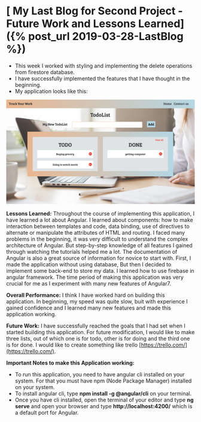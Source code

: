 # [ My Last Blog for Second Project - Future Work and Lessons Learned]({% post_url 2019-03-28-LastBlog %})

- This week I worked with styling and implementing the delete operations from firestore database.
- I have successfully implemented the features that I have thought in the beginning.
- My application looks like this:

![Image](/Images/image18.png)

**Lessons Learned:** Throughout the course of implementing this application, I have learned a lot about Angular. I learned about components: how to make interaction between templates and code, data binding, use of directives to alternate or manipulate the attributes of HTML and routing. I faced many problems in the beginning, it was very difficult to understand the complex architecture of Angular. But step-by-step knowledge of all features I gained through watching the tutorials helped me a lot. The documentation of Angular is also a great source of information for novice to start with. 
First, I made the application without using database, But then I decided to implement some back-end to store my data. I learned how to use firebase in angular framework. The time period of making this application was very crucial for me as I experiment with many new features of Angular7.

**Overall Performance:** I think I have worked hard on building this application. In beginning, my speed was quite slow, buit with experience I gained confidence and I learned many new features and made this application working.

**Future Work:**  I have successfully reached the goals that I had set when I started building this application. For future modification, I would like to make three lists, out of which one is for todo, other is for doing and the third one is for done. I would like to create something like trello [https://trello.com/](https://trello.com/).

**Important Notes to make this Application working:**
- To run this application, you need to have angular cli installed on your system. For that you must have npm (Node Package Manager) installed on your system.
- To install angular cli, type **npm install -g @angular/cli** on your terminal.
- Once you have cli installed, open the terminal of your editor and type **ng serve** and open your browser and type **http://localhost:4200/** which is a default port for Angular.
